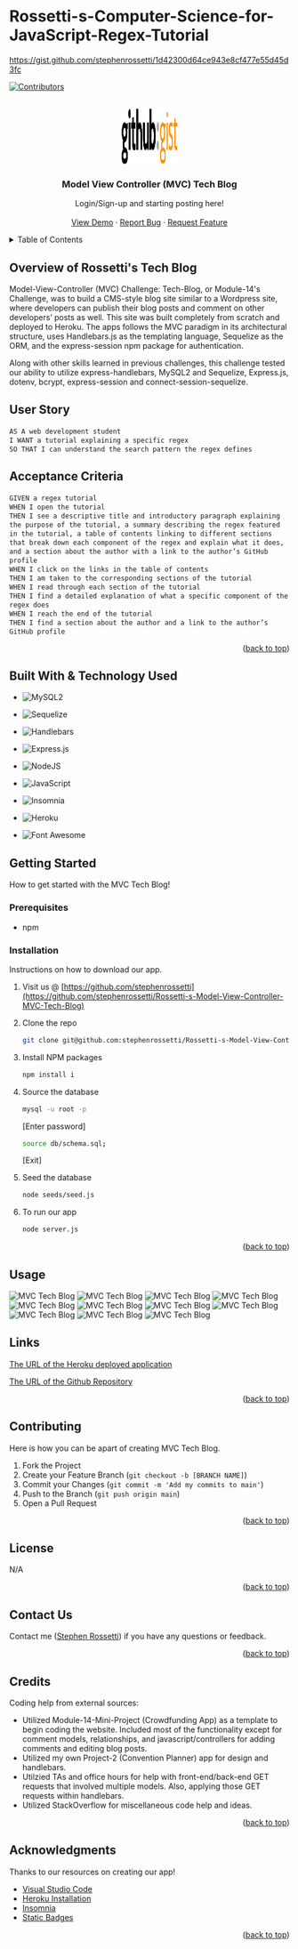 # Rossetti-s-Computer-Science-for-JavaScript-Regex-Tutorial

https://gist.github.com/stephenrossetti/1d42300d64ce943e8cf477e55d45d3fc

<a name="readme-top"></a>

[![Contributors][contributors-shield]][contributors-url]

<br />
<div align="center">
<a href="https://github.com/stephenrossetti/Rossetti-s-Model-View-Controller-MVC-Tech-Blog">
<img src="./images/gist.png" alt="Homework Logo" width="100" height="100">
</a>

<h3 align="r">Model View Controller (MVC) Tech Blog</h3>
<p align="center">
    Login/Sign-up and starting posting here!
<br />

<br />
<a href="https://rossetti-mvc-tech-blog-5f23ac01a35f.herokuapp.com/">View Demo</a>
    ·
<a href="https://github.com/stephenrossetti/Rossetti-s-Model-View-Controller-MVC-Tech-Blog/issues">Report Bug</a>
    ·
<a href="https://github.com/stephenrossetti/Rossetti-s-Model-View-Controller-MVC-Tech-Blog/issues">Request Feature</a>
  </p>
</div>


<details>
<summary>Table of Contents</summary>
<ol>
<li><a href="#overview-of-rossettis-tech-blog"> Overview of MVC Tech Blog</a></li>
<li><a href="#user-story">User Story</a></li>
<li><a href="#acceptance-criteria">Acceptance Criteria</a></li>
<li><a href="#getting-started">Getting Started</a><li>
<ul>
<li><a href="#prerequisites">Prerequisites</a></li>
<li><a href="#installation">Installation</a></li>
</ul>
</li>
<li><a href="#built-with-&-technology-used">Technology Used</a></li>
<li><a href="#usage">Usage</a></li>
<li><a href="#links">Links</a></li>
<li><a href="#contributing">Contributing</a></li>
<li><a href="#license">License</a></li>
<li><a href="#contact-us">Contact Us </a></li>
<li><a href="#credits">Credits</a></li>
<li><a href="#acknowledgments">Acknowledgments</a></li>
</ol>
</details>

## Overview of Rossetti's Tech Blog

Model-View-Controller (MVC) Challenge: Tech-Blog, or Module-14's Challenge, was to build a CMS-style blog site similar to a Wordpress site, where developers can publish their blog posts and comment on other developers’ posts as well. This site was built completely from scratch and deployed to Heroku. The apps follows the MVC paradigm in its architectural structure, uses Handlebars.js as the templating language, Sequelize as the ORM, and the express-session npm package for authentication.

Along with other skills learned in previous challenges, this challenge tested our ability to utilize express-handlebars, MySQL2 and Sequelize, Express.js, dotenv, bcrypt, express-session and connect-session-sequelize.

## User Story

```
AS A web development student
I WANT a tutorial explaining a specific regex
SO THAT I can understand the search pattern the regex defines
```

## Acceptance Criteria

```
GIVEN a regex tutorial
WHEN I open the tutorial
THEN I see a descriptive title and introductory paragraph explaining the purpose of the tutorial, a summary describing the regex featured in the tutorial, a table of contents linking to different sections that break down each component of the regex and explain what it does, and a section about the author with a link to the author’s GitHub profile
WHEN I click on the links in the table of contents
THEN I am taken to the corresponding sections of the tutorial
WHEN I read through each section of the tutorial
THEN I find a detailed explanation of what a specific component of the regex does
WHEN I reach the end of the tutorial
THEN I find a section about the author and a link to the author’s GitHub profile
```

<p align="right">(<a href="#readme-top">back to top</a>)</p>

## Built With & Technology Used

- ![MySQL2](https://img.shields.io/badge/mysql-%2300f.svg?style=for-the-badge&logo=mysql&logoColor=white)

- ![Sequelize](https://img.shields.io/badge/Sequelize-52B0E7?style=for-the-badge&logo=Sequelize&logoColor=white)

- ![Handlebars](https://img.shields.io/badge/Handlebars%20js-f0772b?style=for-the-badge&logo=handlebarsdotjs&logoColor=black)

- ![Express.js](https://img.shields.io/badge/express.js-%23404d59.svg?style=for-the-badge&logo=express&logoColor=%2361DAFB)

- ![NodeJS](https://img.shields.io/badge/node.js-6DA55F?style=for-the-badge&logo=node.js&logoColor=white)

- ![JavaScript](https://img.shields.io/badge/javascript-%23323330.svg?style=for-the-badge&logo=javascript&logoColor=%23F7DF1E)

- ![Insomnia](https://img.shields.io/badge/Insomnia-black?style=for-the-badge&logo=insomnia&logoColor=5849BE)

- ![Heroku](https://ziadoua.github.io/m3-Markdown-Badges/badges/Heroku/heroku1.svg)

- ![Font Awesome](https://img.shields.io/badge/Font_Awesome-339AF0?style=for-the-badge&logo=fontawesome&logoColor=white)

## Getting Started

How to get started with the MVC Tech Blog!

### Prerequisites

- npm

### Installation

Instructions on how to download our app.

1. Visit us @ [https://github.com/stephenrossetti](https://github.com/stephenrossetti/Rossetti-s-Model-View-Controller-MVC-Tech-Blog)
2. Clone the repo
   ```sh
   git clone git@github.com:stephenrossetti/Rossetti-s-Model-View-Controller-MVC-Tech-Blog.git
   ```
3. Install NPM packages

   ```sh
   npm install i
   ```

4. Source the database

   ```sh
   mysql -u root -p
   ```
   [Enter password]
    ```sh
   source db/schema.sql;
   ```
   [Exit]

5. Seed the database
     ```sh
   node seeds/seed.js
   ```

6. To run our app

   ```sh
   node server.js
   ```

<p align="right">(<a href="#readme-top">back to top</a>)</p>

## Usage

![MVC Tech Blog](./public/images/02-Home.png)
![MVC Tech Blog](./public/images/03-Login.png)
![MVC Tech Blog](./public/images/04-Signup.png)
![MVC Tech Blog](./public/images/05-Signin.png)
![MVC Tech Blog](./public/images/06-Dashboard.png)
![MVC Tech Blog](./public/images/07-Post.png)
![MVC Tech Blog](./public/images/08-Edit.png)
![MVC Tech Blog](./public/images/09-Homenew.png)
![MVC Tech Blog](./public/images/10-Comment.png)
![MVC Tech Blog](./public/images/11-Commentnew.png)
![MVC Tech Blog](./public/images/12-Delete.png)

## Links
[The URL of the Heroku deployed application](https://rossetti-mvc-tech-blog-5f23ac01a35f.herokuapp.com/)

[The URL of the Github Repository](https://github.com/stephenrossetti/Rossetti-s-Model-View-Controller-MVC-Tech-Blog)

<p align="right">(<a href="#readme-top">back to top</a>)</p>

## Contributing

Here is how you can be apart of creating MVC Tech Blog.

1. Fork the Project
2. Create your Feature Branch (`git checkout -b [BRANCH NAME]`)
3. Commit your Changes (`git commit -m 'Add my commits to main'`)
4. Push to the Branch (`git push origin main`)
5. Open a Pull Request

<p align="right">(<a href="#readme-top">back to top</a>)</p>

## License

N/A

<p align="right">(<a href="#readme-top">back to top</a>)</p>

## Contact Us

Contact me ([Stephen Rossetti](https://github.com/stephenrossetti)) if you have any questions or feedback.

<p align="right">(<a href="#readme-top">back to top</a>)</p>

## Credits

Coding help from external sources:

- Utilized Module-14-Mini-Project (Crowdfunding App) as a template to begin coding the website. Included most of the functionality except for comment models, relationships, and javascript/controllers for adding comments and editing blog posts.
- Utilized my own Project-2 (Convention Planner) app for design and handlebars.
- Utilzied TAs and office hours for help with front-end/back-end GET requests that involved multiple models. Also, applying those GET requests within handlebars.
- Utilized StackOverflow for miscellaneous code help and ideas.

<p align="right">(<a href="#readme-top">back to top</a>)</p>

## Acknowledgments

Thanks to our resources on creating our app!

- [Visual Studio Code](https://code.visualstudio.com/)
- [Heroku Installation](https://coding-boot-camp.github.io/full-stack/heroku/deploy-with-heroku-and-mysql)
- [Insomnia](https://img.shields.io/badge/Insomnia-black?style=for-the-badge&logo=insomnia&logoColor=5849BE)
- [Static Badges](https://shields.io/badges)

<p align="right">(<a href="#readme-top">back to top</a>)</p>

[contributors-shield]:https://img.shields.io/badge/CONTRIBUTORS%20--4?style=for-the-badge&logo=gitlab&labelColor=WHITE
[contributors-url]: https://github.com/stephenrossetti/Rossetti-s-Model-View-Controller-MVC-Tech-Blog/graphs/contributors